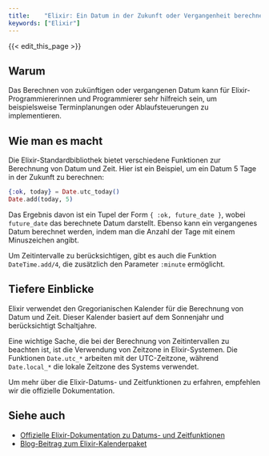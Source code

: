 ```yaml
---
title:    "Elixir: Ein Datum in der Zukunft oder Vergangenheit berechnen"
keywords: ["Elixir"]
---
```


{{< edit_this_page >}}

## Warum

Das Berechnen von zukünftigen oder vergangenen Datum kann für Elixir-Programmiererinnen und Programmierer sehr hilfreich sein, um beispielsweise Terminplanungen oder Ablaufsteuerungen zu implementieren.

## Wie man es macht

Die Elixir-Standardbibliothek bietet verschiedene Funktionen zur Berechnung von Datum und Zeit. Hier ist ein Beispiel, um ein Datum 5 Tage in der Zukunft zu berechnen:

```Elixir
{:ok, today} = Date.utc_today()
Date.add(today, 5)
```

Das Ergebnis davon ist ein Tupel der Form `{ :ok, future_date }`, wobei `future_date` das berechnete Datum darstellt. Ebenso kann ein vergangenes Datum berechnet werden, indem man die Anzahl der Tage mit einem Minuszeichen angibt.

Um Zeitintervalle zu berücksichtigen, gibt es auch die Funktion `DateTime.add/4`, die zusätzlich den Parameter `:minute` ermöglicht.

## Tiefere Einblicke

Elixir verwendet den Gregorianischen Kalender für die Berechnung von Datum und Zeit. Dieser Kalender basiert auf dem Sonnenjahr und berücksichtigt Schaltjahre.

Eine wichtige Sache, die bei der Berechnung von Zeitintervallen zu beachten ist, ist die Verwendung von Zeitzone in Elixir-Systemen. Die Funktionen `Date.utc_*` arbeiten mit der UTC-Zeitzone, während `Date.local_*` die lokale Zeitzone des Systems verwendet.

Um mehr über die Elixir-Datums- und Zeitfunktionen zu erfahren, empfehlen wir die offizielle Dokumentation.

## Siehe auch

- [Offizielle Elixir-Dokumentation zu Datums- und Zeitfunktionen](https://hexdocs.pm/elixir/Date.html)
- [Blog-Beitrag zum Elixir-Kalenderpaket](https://tech.euromoneyplc.com/elixir-calendar-package/)